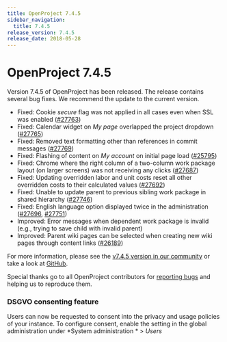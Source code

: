 ```yaml
---
title: OpenProject 7.4.5
sidebar_navigation:
  title: 7.4.5
release_version: 7.4.5
release_date: 2018-05-28
---
```


# OpenProject 7.4.5

Version 7.4.5 of OpenProject has been released. The release contains several bug
fixes. We recommend the update to the current version.

  - Fixed: Cookie *secure* flag was not applied in all cases even when
    SSL was enabled
    ([#27763](https://community.openproject.org/wp/27763))
  - Fixed:
    Calendar widget on
    *My page*  overlapped the project dropdown
    ([#27765](https://community.openproject.org/wp/27765))
  - Fixed: Removed text formatting other than references in commit
    messages ([#27769](https://community.openproject.org/wp/27769))
  - Fixed: Flashing of content
    on *My account* on initial page load
    ([#25795](https://community.openproject.org/wp/25795))
  - Fixed: Chrome where the right column of a two-column work package
    layout (on larger screens) was not receiving any clicks
    ([#27687](https://community.openproject.org/wp/27687))
  - Fixed: Updating overridden labor and unit costs reset all other
    overridden costs to their calculated values
    ([#](https://community.openproject.org/wp/27692)[27692](https://community.openproject.org/wp/27692))
  - Fixed: Unable to update parent to previous sibling work package in
    shared hierarchy
    ([#27746](https://community.openproject.org/wp/27746))
  - Fixed: English language option displayed twice in the administration
    ([#27696](https://community.openproject.org/wp/27696),
    [#27751](https://community.openproject.org/wp/27751))
  - Improved: Error messages when dependent work package is invalid
    (e.g., trying to save child with invalid parent)
  - Improved: Parent wiki pages can be selected when creating new wiki
    pages through content links
    ([#26189](https://community.openproject.org/wp/26189))

For more information, please see the [v7.4.5 version in our
community](https://community.openproject.org/versions/990) or take
a look
at [GitHub](https://github.com/opf/openproject/tree/v7.4.5).

Special thanks go to all OpenProject contributors for [reporting
bugs](../../../development/report-a-bug/) and helping
us to reproduce them.

### DSGVO consenting feature

Users can now be requested to consent into the privacy and usage
policies of your instance. To configure consent, enable the setting in
the global administration under *System administration * \> *Users*


